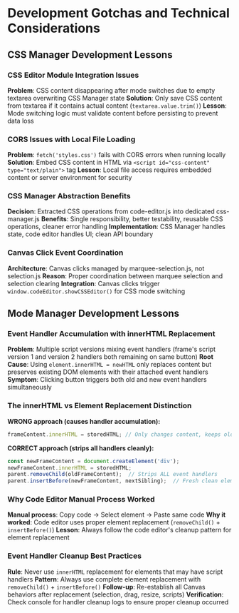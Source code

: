 # Development Gotchas and Technical Considerations

## CSS Manager Development Lessons
### CSS Editor Module Integration Issues
**Problem**: CSS content disappearing after mode switches due to empty textarea overwriting CSS Manager state
**Solution**: Only save CSS content from textarea if it contains actual content (`textarea.value.trim()`)
**Lesson**: Mode switching logic must validate content before persisting to prevent data loss

### CORS Issues with Local File Loading
**Problem**: `fetch('styles.css')` fails with CORS errors when running locally
**Solution**: Embed CSS content in HTML via `<script id="css-content" type="text/plain">` tag
**Lesson**: Local file access requires embedded content or server environment for security

### CSS Manager Abstraction Benefits
**Decision**: Extracted CSS operations from code-editor.js into dedicated css-manager.js
**Benefits**: Single responsibility, better testability, reusable CSS operations, cleaner error handling
**Implementation**: CSS Manager handles state, code editor handles UI; clean API boundary

### Canvas Click Event Coordination
**Architecture**: Canvas clicks managed by marquee-selection.js, not selection.js
**Reason**: Proper coordination between marquee selection and selection clearing
**Integration**: Canvas clicks trigger `window.codeEditor.showCSSEditor()` for CSS mode switching

## Mode Manager Development Lessons

### Event Handler Accumulation with innerHTML Replacement
**Problem**: Multiple script versions mixing event handlers (frame's script version 1 and version 2 handlers both remaining on same button)
**Root Cause**: Using `element.innerHTML = newHTML` only replaces content but preserves existing DOM elements with their attached event handlers
**Symptom**: Clicking button triggers both old and new event handlers simultaneously

### The innerHTML vs Element Replacement Distinction
**WRONG approach (causes handler accumulation):**
```javascript
frameContent.innerHTML = storedHTML; // Only changes content, keeps old handlers
```

**CORRECT approach (strips all handlers cleanly):**
```javascript
const newFrameContent = document.createElement('div');
newFrameContent.innerHTML = storedHTML;
parent.removeChild(oldFrameContent);  // Strips ALL event handlers
parent.insertBefore(newFrameContent, nextSibling);  // Fresh clean element
```

### Why Code Editor Manual Process Worked
**Manual process**: Copy code → Select element → Paste same code
**Why it worked**: Code editor uses proper element replacement (`removeChild()` + `insertBefore()`)
**Lesson**: Always follow the code editor's cleanup pattern for element replacement

### Event Handler Cleanup Best Practices
**Rule**: Never use `innerHTML` replacement for elements that may have script handlers
**Pattern**: Always use complete element replacement with `removeChild()` + `insertBefore()`
**Follow-up**: Re-establish all Canvas behaviors after replacement (selection, drag, resize, scripts)
**Verification**: Check console for handler cleanup logs to ensure proper cleanup occurred